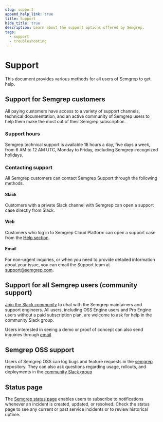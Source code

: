 ```yaml
---
slug: support
append_help_link: true
title: Support
hide_title: true
description: Learn about the support options offered by Semgrep.
tags:
  - support
  - troubleshooting
---
```


# Support

This document provides various methods for all users of Semgrep to get help.

## Support for Semgrep customers

All paying customers have access to a variety of support channels, technical
documentation, and an active community of Semgrep users to help them make the
most out of their Semgrep subscription.

### Support hours

Semgrep technical support is available 18 hours a day, five days a week, from 6
AM to 12 AM UTC, Monday to Friday, excluding Semgrep-recognized holidays.

### Contacting support

All Semgrep customers can contact Semgrep Support through the following methods.

#### Slack

Customers with a private Slack channel with Semgrep can open a support case
directly from Slack. 

#### Web

Customers who log in to Semgrep Cloud Platform can open a support case
from the [Help section](https://semgrep.dev/orgs/-/support). 

#### Email

For non-urgent inquiries, or when you need to provide detailed information about
your issue, you can email the Support team at
[support@semgrep.com](mailto:support@semgrep.com).

## Support for all Semgrep users (community support)

[Join the Slack community](https://go.semgrep.dev/slack) to chat with the
Semgrep maintainers and support engineers. All users, including OSS Engine users
and Pro Engine users without a paid subscription plan, are welcome to ask for help in
the community Slack group.

Users interested in seeing a demo or proof of concept can also send inquiries
through [email](mailto:support@semgrep.com).

## Semgrep OSS support

Users of Semgrep OSS can log bugs and feature requests in the
[semgrep](https://github.com/semgrep/semgrep/issues) repository. They can also
ask questions regarding usage, rollouts, and deployments in the [community Slack
group](https://go.semgrep.dev/slack)

## Status page

The [Semgrep status page](https://status.semgrep.dev/) enables users to
subscribe to notifications whenever an incident is created, updated, or
resolved. Check the status page to see any current or past service incidents or
to review historical uptime.
